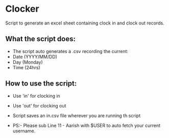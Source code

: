 # Clocker

Script to generate an excel sheet containing clock in and clock out records.

## What the script does:
* The script auto generates a .csv recording the current:
* Date (YYYY/MM/DD)
* Day (Monday)
* Time (24hrs)

## How to use the script:
* Use 'in' for clocking in
* Use 'out' for clocking out
* Script saves an in.csv file wherever you are running th script

* PS:- Please sub Line 11 - Aarish with $USER to auto fetch your current username.
